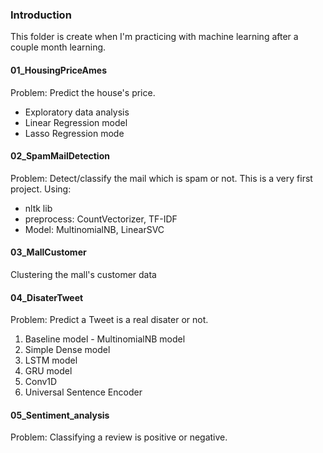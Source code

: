 ### Introduction
This folder is create when I'm practicing with machine learning after a couple month learning.

#### 01_HousingPriceAmes
Problem: Predict the house's price.
- Exploratory data analysis
- Linear Regression model
- Lasso Regression mode
#### 02_SpamMailDetection
Problem: Detect/classify the mail which is spam or not. This is a very first project.
Using: 
 - nltk lib
 - preprocess: CountVectorizer, TF-IDF
 - Model: MultinomialNB, LinearSVC

#### 03_MallCustomer
Clustering the mall's customer data

#### 04_DisaterTweet
Problem: Predict a Tweet is a real disater or not.

1. Baseline model - MultinomialNB model
2. Simple Dense model
3. LSTM model 
4. GRU model
5. Conv1D
6. Universal Sentence Encoder

#### 05_Sentiment_analysis
Problem: Classifying a review is positive or negative.

